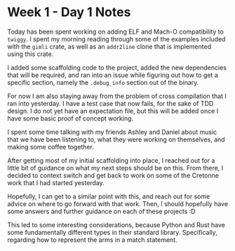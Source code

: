 # Week 1 - Day 1 Notes

Today has been spent working on adding ELF and Mach-O compatibility to
`twiggy`. I spent my morning reading through some of the examples included
with the `gimli` crate, as well as an `addr2line` clone that is implemented
using this crate.

I added some scaffolding code to the project, added the new dependencies that
will be required, and ran into an issue while figuring out how to get a
specific section, namely the `.debug_info` section out of the binary.

For now I am also staying away from the problem of cross compilation that
I ran into yesterday. I have a test case that now fails, for the sake of TDD
design. I do not yet have an expectation file, but this will be added once
I have some basic proof of concept working.

I spent some time talking with my friends Ashley and Daniel about music that
we have been listening to, what they were working on themselves, and making
some coffee together.

After getting most of my initial scaffolding into place, I reached out for
a little bit of guidance on what my next steps should be on this. From there,
I decided to context switch and get back to work on some of the Cretonne work
that I had started yesterday.

Hopefully, I can get to a similar point with this, and reach out for some
advice on where to go forward with that work. Then, I should hopefully have
some answers and further guidance on each of these projects :D

This led to some interesting considerations, because Python and Rust have
some fundamentally different types in their standard library. Specifically,
regarding how to represent the arms in a match statement.


